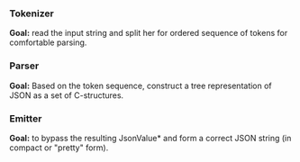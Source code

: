 ### Tokenizer
**Goal:** read the input string and split her for ordered sequence of tokens for comfortable parsing.

### Parser
**Goal:** Based on the token sequence, construct a tree representation of JSON as a set of C-structures.

### Emitter
**Goal:** to bypass the resulting JsonValue* and form a correct JSON string (in compact or "pretty" form).